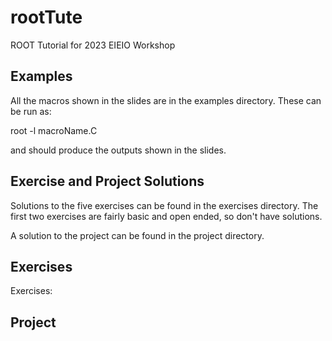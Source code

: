 # rootTute
ROOT Tutorial for 2023 EIEIO Workshop

<h2> Examples </h2>

All the macros shown in the slides are in the examples directory. These can be run as:

root -l macroName.C

and should produce the outputs shown in the slides.


<h2> Exercise and Project Solutions </h2>

Solutions to the five exercises can be found in the exercises directory. The first two exercises are fairly basic and open ended, so don't have solutions.

A solution to the project can be found in the project directory.


<h2> Exercises </h2>

Exercises:



<h2> Project </h2>